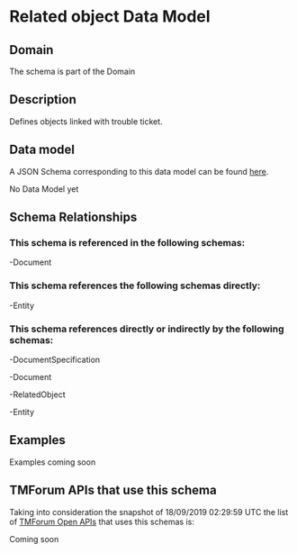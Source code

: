 # Related object Data Model

## Domain

The  schema is part of the  Domain

## Description

Defines objects linked with trouble ticket.

## Data model

A JSON Schema corresponding to this data model can be found
[here](https://github.com/tmforum-rand/schemas/blob/master/Common/RelatedObject.schema.json).

No Data Model yet

## Schema Relationships

### This schema is referenced in the following schemas:

-Document

### This schema references the following schemas directly:

-Entity

### This schema references directly or indirectly by the following schemas:

-DocumentSpecification

-Document

-RelatedObject

-Entity



## Examples

Examples coming soon

## TMForum APIs that use this schema

Taking into consideration the snapshot of 18/09/2019 02:29:59 UTC the list of [TMForum Open APIs](https://www.tmforum.org/open-apis/) that uses this schemas is:

Coming soon